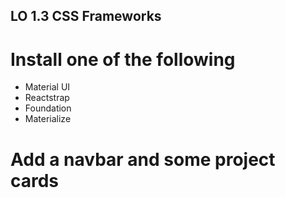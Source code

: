 ## LO 1.3 CSS Frameworks

# Install one of the following

- Material UI
- Reactstrap
- Foundation
- Materialize

# Add a navbar and some project cards